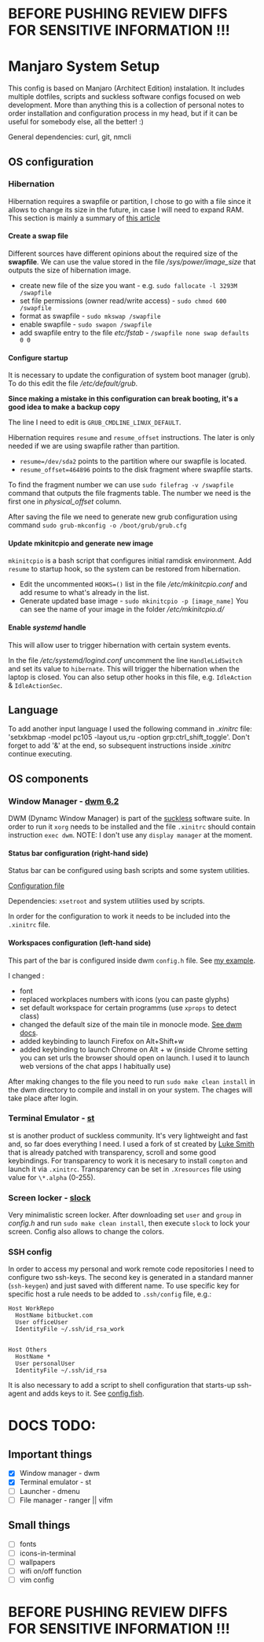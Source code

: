# BEFORE PUSHING REVIEW DIFFS FOR SENSITIVE INFORMATION !!!

# Manjaro System Setup 

This config is based on Manjaro (Architect Edition) instalation. It includes multiple dotfiles, scripts and suckless software configs focused on web development. More than anything this is a collection of personal notes to order installation and configuration process in my head, but if it can be useful for somebody else, all the better! :)

General dependencies: curl, git, nmcli

## OS configuration

### Hibernation
Hibernation requires a swapfile or partition, I chose to go with a file since it allows to change its size in the future, in case I will need to expand RAM. This section is mainly a summary of [this article](http://blog.programmableproduction.com/2016/02/22/ArchLinux-Powermanagement-Setting-Hibernate/)

#### Create a swap file

Different sources have different opinions about the required size of the **swapfile**. We can use the value stored in the file */sys/power/image_size* that outputs the size of hibernation image. 

* create new file of the size you want - e.g. `sudo fallocate -l 3293M /swapfile`
* set file permissions (owner read/write access) - `sudo chmod 600 /swapfile`
* format as swapfile - `sudo mkswap /swapfile`
* enable swapfile - `sudo swapon /swapfile`
* add swapfile entry to the file *etc/fstab* - `/swapfile none swap defaults 0 0`

#### Configure startup
It is necessary to update the configuration of system boot manager (grub). To do this edit the file */etc/default/grub*.

**Since making a mistake in this configuration can break booting, it's a good idea to make a backup copy**

The line I need to edit is `GRUB_CMDLINE_LINUX_DEFAULT`. 

Hibernation requires `resume` and `resume_offset` instructions. The later is only needed if we are using swapfile rather than partition.

* `resume=/dev/sda2` points to the partition where our swapfile is located.
* `resume_offset=464896` points to the disk fragment where swapfile starts.

To find the fragment number we can use `sudo filefrag -v /swapfile` command that outputs the file fragments table. The number we need is the first one in *physical_offset* column.

After saving the file we need to generate new grub configuration using command `sudo grub-mkconfig -o /boot/grub/grub.cfg`

#### Update mkinitcpio and generate new image
`mkinitcpio` is a bash script that configures initial ramdisk environment. Add `resume` to startup hook, so the system can be restored from hibernation. 

* Edit the uncommented `HOOKS=()` list in the file */etc/mkinitcpio.conf* and add resume to what's already in the list.
* Generate updated base image - `sudo mkinitcpio -p [image_name]`
You can see the name of your image in the folder */etc/mkinitcpio.d/*

#### Enable *systemd* handle
This will allow user to trigger hibernation with certain system events.

In the file */etc/systemd/logind.conf* uncomment the line `HandleLidSwitch` and set its value to `hibernate`. This will trigger the hibernation when the laptop is closed. You can also setup other hooks in this file, e.g. `IdleAction` & `IdleActionSec`.

## Language
To add another input language I used the following command in *.xinitrc* file:
'setxkbmap -model pc105 -layout us,ru -option grp:ctrl_shift_toggle'.
Don't forget to add '&' at the end, so subsequent instructions inside *.xinitrc* continue executing.

## OS components

### Window Manager - [dwm 6.2](https://dwm.suckless.org/)

DWM (Dynamc Window Manager) is part of the [suckless](https://suckless.org/philosophy/) software suite. In order to run it `xorg` needs to be installed and the file `.xinitrc` should contain instruction `exec dwm`. 
NOTE: I don't use any `display manager` at the moment.  


#### Status bar configuration (right-hand side)
Status bar can be configured using bash scripts and some system utilities.

[Configuration file](./dwm_status)

Dependencies: `xsetroot` and system utilities used by scripts.

In order for the configuration to work it needs to be included into the `.xinitrc` file.

#### Workspaces configuration (left-hand side)
This part of the bar is configured inside dwm `config.h` file. See [my example](./dotfiles/dwm.config.h). 

I changed :
* font
* replaced workplaces numbers with icons (you can paste glyphs)
* set default workspace for certain programms (use `xprops` to detect class)
* changed the default size of the main tile in monocle mode. [See dwm docs](https://dwm.suckless.org/tutorial/).
* added keybinding to launch Firefox on Alt+Shift+w
* added keybinding to launch Chrome on Alt + w (inside Chrome setting you can set urls the browser should open on launch. I used it to launch web versions of the chat apps I habitually use)

After making changes to the file you need to run `sudo make clean install` in the dwm directory to compile and install in on your system. The chages will take place after login.


### Terminal Emulator - [st](https://st.suckless.org/)
st is another product of suckless community. It's very lightweight and fast and, so far does everything I need.
I used a fork of st created by [Luke Smith](https://github.com/LukeSmithxyz/st) that is already patched with transparency, scroll and some good keybindings.
For transparency to work it is necesary to install `compton` and launch it via `.xinitrc`. Transparency can be set in `.Xresources` file using value for `\*.alpha` (0-255).


### Screen locker - [slock](https://tools.suckless.org/slock/)
Very minimalistic screen locker. After downloading set `user` and `group` in *config.h* and run `sudo make clean install`, then execute `slock` to lock your screen. 
Config also allows to change the colors.

### SSH config
In order to access my personal and work remote code repositories I need to configure two ssh-keys.
The second key is generated in a standard manner (`ssh-keygen`) and just saved with different name. To use specific key for specific host a rule needs to be added to `.ssh/config` file, e.g.:

```
Host WorkRepo
  HostName bitbucket.com
  User officeUser
  IdentityFile ~/.ssh/id_rsa_work


Host Others
  HostName *
  User personalUser
  IdentityFile ~/.ssh/id_rsa

```
It is also necessary to add a script to shell configuration that starts-up ssh-agent and adds keys to it. See [config.fish](./dotfiles/config.fish).


# DOCS TODO:
## Important things
- [x] Window manager - dwm
- [x] Terminal emulator - st
- [ ] Launcher - dmenu
- [ ] File manager - ranger || vifm

## Small things
- [ ] fonts
- [ ] icons-in-terminal
- [ ] wallpapers
- [ ] wifi on/off function
- [ ] vim config

# BEFORE PUSHING REVIEW DIFFS FOR SENSITIVE INFORMATION !!!
